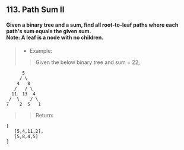 ## 113. Path Sum II
#### Given a binary tree and a sum, find all root-to-leaf paths where each path's sum equals the given sum.<br>Note: A leaf is a node with no children.

>* Example:
>> Given the below binary tree and sum = 22,
```
      5
     / \
    4   8
   /   / \
  11  13  4
 /  \    / \
7    2  5   1
```
>> Return:
```
[
   [5,4,11,2],
   [5,8,4,5]
]
```